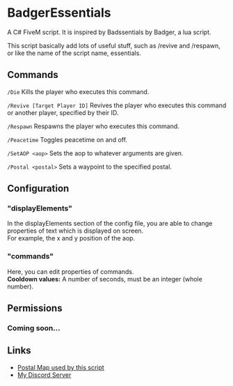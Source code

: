 # BadgerEssentials
A C# FiveM script. It is inspired by Badssentials by Badger, a lua script.  

This script basically add lots of useful stuff, such as /revive and /respawn,  
or like the name of the script name, essentials.

## Commands
`/Die` Kills the player who executes this command.

`/Revive [Target Player ID]` Revives the player who executes this command or another player, specified by their ID.

`/Respawn` Respawns the player who executes this command.

`/Peacetime` Toggles peacetime on and off.

`/SetAOP <aop>` Sets the aop to whatever arguments are given.

`/Postal <postal>` Sets a waypoint to the specified postal.

## Configuration
### "displayElements"
In the displayElements section of the config file, you are able to change properties of text which is displayed on screen.  
For example, the x and y position of the aop.

### "commands"
Here, you can edit properties of commands.  
**Cooldown values:** A number of seconds, must be an integer (whole number).

## Permissions
### Coming soon...

## Links
- [Postal Map used by this script](https://github.com/ocrp/postal_map/)
- [My Discord Server](https://discord.gg/TFCQE8d)

